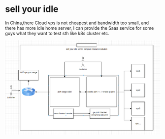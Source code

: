 # sell your idle
In China,there Cloud vps is not cheapest and bandwidth too small, and there has more idle home server, I can provide the Saas service for some guys what they want to test sth like k8s cluster etc.

![demo](https://github.com/jinjin123/sellidle/blob/main/sellvps.png)
